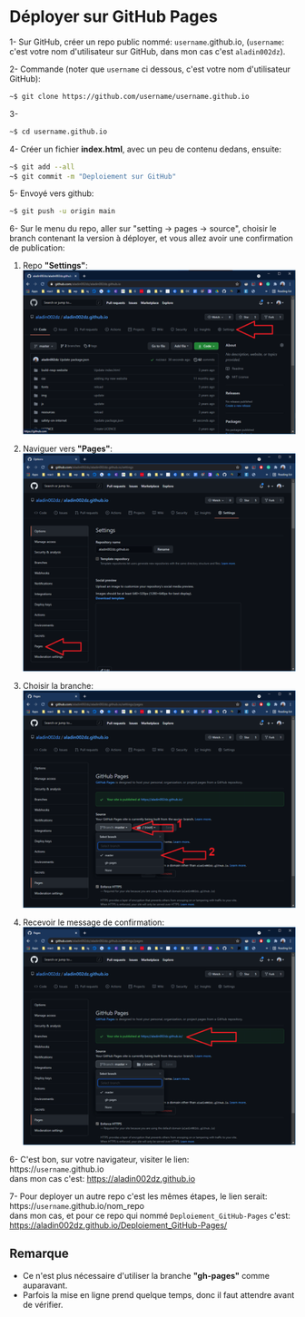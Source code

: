 # Déployer sur GitHub Pages
1- Sur GitHub, créer un repo public nommé: `username`.github.io, (`username`: c'est votre nom d'utilisateur sur GitHub, dans mon cas c'est `aladin002dz`).

2- Commande (noter que `username` ci dessous, c'est votre nom d'utilisateur GitHub):
```sh
~$ git clone https://github.com/username/username.github.io
```
3- 
```sh
~$ cd username.github.io
```
4- Créer un fichier <b>index.html</b>, avec un peu de contenu dedans, ensuite:
```sh
~$ git add --all
~$ git commit -m "Deploiement sur GitHub"
```
5- Envoyé vers github:
```sh
~$ git push -u origin main
```
6- Sur le menu du repo, aller sur "setting -> pages -> source", choisir le branch contenant la version à déployer, et vous allez avoir une confirmation de publication:
1. Repo <b>"Settings"</b>:
![1-Settings](./img/1-settings.png)
  
2. Naviguer vers <b>"Pages"</b>:
![2-Pages](./img/2-pages.png)
  
3. Choisir la branche:
![2-Pages](./img/3-branch.png)
  
4. Recevoir le message de confirmation:
![2-Pages](./img/4-publication.png)
  
  
6- C'est bon, sur votre navigateur, visiter le lien:  
  https://`username`.github.io  
dans mon cas c'est: https://aladin002dz.github.io

7- Pour deployer un autre repo c'est les mêmes étapes, le lien serait:  
  https://`username`.github.io/nom_repo   
dans mon cas, et pour ce repo qui nommé `Deploiement_GitHub-Pages` c'est: https://aladin002dz.github.io/Deploiement_GitHub-Pages/   

## Remarque
* Ce n'est plus nécessaire d'utiliser la branche <b>"gh-pages"</b> comme auparavant.
* Parfois la mise en ligne prend quelque temps, donc il faut attendre avant de vérifier.